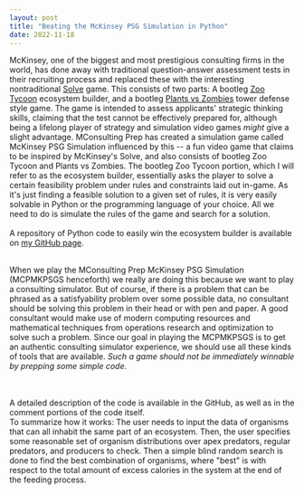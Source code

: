 ```yaml
---
layout: post
title: "Beating the McKinsey PSG Simulation in Python"
date: 2022-11-18
---
```


McKinsey, one of the biggest and most prestigious consulting firms in the world, has done away with traditional question-answer assessment tests in their recruiting process and replaced these with the interesting nontraditional <a href="https://www.mckinsey.com/careers/mckinsey-digital-assessment">Solve</a> game. This consists of two parts: A bootleg <a href="https://store.steampowered.com/app/613880/Zoo_Tycoon_Ultimate_Animal_Collection/">Zoo Tycoon</a> ecosystem builder, and a bootleg [Plants vs Zombies](https://play.google.com/store/apps/details?id=com.ea.game.pvzfree_row&hl=en_US&gl=US&pli=1) tower defense style game. The game is intended to assess applicants' strategic thinking skills, claiming that the test cannot be effectively prepared for, although being a lifelong player of strategy and simulation video games <i>might</i> give a slight advantage. 
MConsulting Prep has created a simulation game called McKinsey PSG Simulation influenced by this -- a fun video game that claims to be inspired by McKinsey's Solve, and also consists of bootleg  Zoo Tycoon and Plants vs Zombies. The bootleg Zoo Tycoon portion, which I will refer to as the ecosystem builder, essentially asks the player to solve a certain feasibility problem under rules and constraints laid out in-game. As it's just finding a feasible solution to a given set of rules, it is very easily solvable in Python or the programming language of your choice. All we need to do is simulate the rules of the game and search for a solution. <br><br>
A repository of Python code to easily win the ecosystem builder is available on [my GitHub page](https://github.com/PhillipKerger/). <br><br>

When we play the  MConsulting Prep McKinsey PSG Simulation (MCPMKPSGS henceforth) we really are doing this because we want to play a consulting simulator. But of course, if there is a problem that can be phrased as a satisfyability problem over some possible data, no consultant should be solving this problem in their head or with pen and paper. A good consultant would make use of modern computing resources and mathematical techniques from operations research and optimization to solve such a problem. Since our goal in playing the MCPMKPSGS is to get an authentic consulting simulator experience, we should use all these kinds of tools that are available. *<i>Such a game should not be immediately winnable by prepping some simple code.</i>* 

<br> <br>
A detailed description of the code is available in the GitHub, as well as in the comment portions of the code itself. 
<br>To summarize how it works: The user needs to input the data of organisms that can all inhabit the same part of an ecosystem. Then, the user specifies some reasonable set of organism distributions over apex predators, regular predators, and producers to check. Then a simple blind random search is done to find the best combination of organisms, where "best" is with respect to the total amount of excess calories in the system at the end of the feeding process. 
